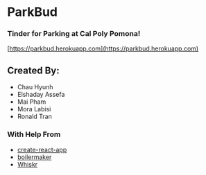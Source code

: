# ParkBud

### Tinder for Parking at Cal Poly Pomona!

[https://parkbud.herokuapp.com](https://parkbud.herokuapp.com)

## Created By:
* Chau Hyunh
* Elshaday Assefa
* Mai Pham
* Mora Labisi
* Ronald Tran

### With Help From
* [create-react-app](https://github.com/facebook/create-react-app)
* [boilermaker](https://github.com/FullstackAcademy/boilermaker)
* [Whiskr](https://github.com/Whiskr/whiskr)